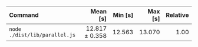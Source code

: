 | Command | Mean [s] | Min [s] | Max [s] | Relative |
|:---|---:|---:|---:|---:|
| `node ./dist/lib/parallel.js` | 12.817 ± 0.358 | 12.563 | 13.070 | 1.00 |
